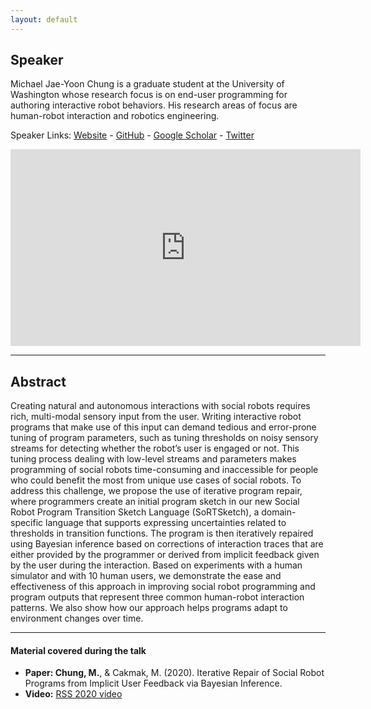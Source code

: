 ```yaml
---
layout: default
---
```

## Speaker
<!--<img src="assets/img/mike.jpg" alt="mike" width="270"/>-->

Michael Jae-Yoon Chung is a graduate student at the University of Washington whose research focus is on end-user programming for authoring interactive robot behaviors. 
His research areas of focus are human-robot interaction and robotics engineering.

Speaker Links: [Website](https://homes.cs.washington.edu/~mjyc/) - [GitHub](https://github.com/mjyc) - [Google Scholar](https://scholar.google.fr/citations?user=avud6aAAAAAJ&hl=en&oi=ao) - [Twitter](https://twitter.com/mjyc_)

<iframe width="560" height="315" src="https://youtube.com/embed/lf36COCC2A4" frameborder="0" allow="accelerometer; autoplay; encrypted-media; gyroscope; picture-in-picture" allowfullscreen></iframe>


---

## Abstract
Creating natural and autonomous interactions with social robots requires rich, multi-modal sensory input from the user. Writing interactive robot programs that make use of this input can demand tedious and error-prone tuning of program parameters, such as tuning thresholds on noisy sensory streams for detecting whether the robot’s user is engaged or not. This tuning process dealing with low-level streams and parameters makes programming of social robots time-consuming and inaccessible for people who could benefit the most from unique use cases of social robots. To address this challenge, we propose the use of iterative program repair, where programmers create an initial program sketch in our new Social Robot Program Transition Sketch Language (SoRTSketch), a domain-specific language that supports expressing uncertainties related to thresholds in transition functions. The program is then iteratively repaired using Bayesian inference based on corrections of interaction traces that are either provided by the programmer or derived from implicit feedback given by the user during the interaction. Based on experiments with a human simulator and with 10 human users, we demonstrate the ease and effectiveness of this approach in improving social robot programming and program outputs that represent three common human-robot interaction patterns. We also show how our approach helps programs adapt to environment changes over time.

---

#### Material covered during the talk
* **Paper: Chung, M.**, & Cakmak, M. (2020). Iterative Repair of Social Robot Programs from Implicit User Feedback via Bayesian Inference.
* **Video:** [RSS 2020 video](https://www.youtube.com/watch?v=LbcMxC_3x1U&feature=emb_logo)

